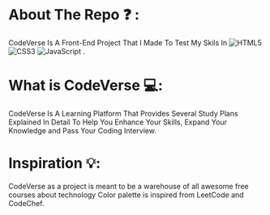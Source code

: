 # About The Repo ❓ :

CodeVerse Is A Front-End Project That I Made To Test My Skils In
![HTML5](https://img.shields.io/badge/html5-%23E34F26.svg?style=plastic&logo=html5&logoColor=white)
![CSS3](https://img.shields.io/badge/css3-%231572B6.svg?style=plastic&logo=css3&logoColor=white)
![JavaScript](https://img.shields.io/badge/javascript-%23323330.svg?style=plastic&logo=javascript&logoColor=%23F7DF1E) .

# What is CodeVerse 💻:

CodeVerse Is A Learning Platform That Provides Several Study Plans
Explained In Detail To Help You Enhance Your Skills, Expand Your
Knowledge and Pass Your Coding Interview.

# Inspiration 💡:

CodeVerse as a project is meant to be a warehouse of all awesome free courses about technology
Color palette is inspired from LeetCode and CodeChef.
